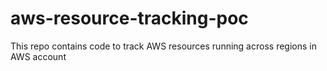 # aws-resource-tracking-poc
This repo contains code to track AWS resources running across regions in AWS account
